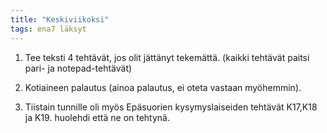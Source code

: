 ```yaml
---
title: "Keskiviikoksi"
tags: ena7 läksyt
---
```


1. Tee teksti 4 tehtävät, jos olit jättänyt tekemättä. (kaikki tehtävät paitsi pari- ja notepad-tehtävät)

2. Kotiaineen palautus (ainoa palautus, ei oteta vastaan myöhemmin).

3. Tiistain tunnille oli myös Epäsuorien kysymyslaiseiden tehtävät K17,K18 ja K19. huolehdi että ne on tehtynä.
